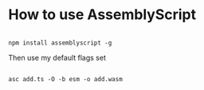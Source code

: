 # How to use AssemblyScript


```shell

npm install assemblyscript -g

```

Then use my default flags set

```shell

asc add.ts -O -b esm -o add.wasm

```